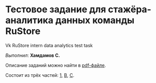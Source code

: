 # Тестовое задание для стажёра-аналитика данных команды RuStore
Vk RuStore intern data analytics test task

*Выполнил*: **Хамдамов С.**

Описание заданий можно найти в [pdf-файле](./tex/description.pdf).

Состоит из трёх частей: [1](./1), [B](./B), [C](C).
